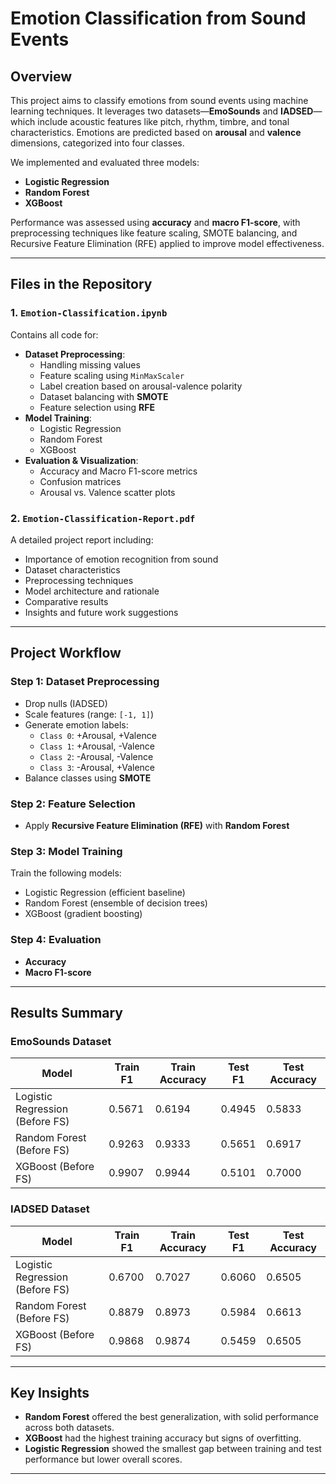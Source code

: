 # Emotion Classification from Sound Events 

## Overview

This project aims to classify emotions from sound events using machine learning techniques. It leverages two datasets—**EmoSounds** and **IADSED**—which include acoustic features like pitch, rhythm, timbre, and tonal characteristics. Emotions are predicted based on **arousal** and **valence** dimensions, categorized into four classes.

We implemented and evaluated three models:

- **Logistic Regression**
- **Random Forest**
- **XGBoost**

Performance was assessed using **accuracy** and **macro F1-score**, with preprocessing techniques like feature scaling, SMOTE balancing, and Recursive Feature Elimination (RFE) applied to improve model effectiveness.

---

## Files in the Repository

### 1. `Emotion-Classification.ipynb`
Contains all code for:
- **Dataset Preprocessing**:
  - Handling missing values
  - Feature scaling using `MinMaxScaler`
  - Label creation based on arousal-valence polarity
  - Dataset balancing with **SMOTE**
  - Feature selection using **RFE**
- **Model Training**:
  - Logistic Regression
  - Random Forest
  - XGBoost
- **Evaluation & Visualization**:
  - Accuracy and Macro F1-score metrics
  - Confusion matrices
  - Arousal vs. Valence scatter plots

### 2. `Emotion-Classification-Report.pdf`
A detailed project report including:
- Importance of emotion recognition from sound
- Dataset characteristics
- Preprocessing techniques
- Model architecture and rationale
- Comparative results
- Insights and future work suggestions

---

## Project Workflow

### Step 1: Dataset Preprocessing
- Drop nulls (IADSED)
- Scale features (range: `[-1, 1]`)
- Generate emotion labels:
  - `Class 0`: +Arousal, +Valence
  - `Class 1`: +Arousal, -Valence
  - `Class 2`: -Arousal, -Valence
  - `Class 3`: -Arousal, +Valence
- Balance classes using **SMOTE**

### Step 2: Feature Selection
- Apply **Recursive Feature Elimination (RFE)** with **Random Forest**

### Step 3: Model Training
Train the following models:
- Logistic Regression (efficient baseline)
- Random Forest (ensemble of decision trees)
- XGBoost (gradient boosting)

### Step 4: Evaluation
- **Accuracy**
- **Macro F1-score**

---

## Results Summary

### EmoSounds Dataset

| Model                        | Train F1 | Train Accuracy | Test F1 | Test Accuracy |
|-----------------------------|----------|----------------|---------|---------------|
| Logistic Regression (Before FS) | 0.5671   | 0.6194         | 0.4945  | 0.5833        |
| Random Forest (Before FS)       | 0.9263   | 0.9333         | 0.5651  | 0.6917        |
| XGBoost (Before FS)             | 0.9907   | 0.9944         | 0.5101  | 0.7000        |

### IADSED Dataset

| Model                        | Train F1 | Train Accuracy | Test F1 | Test Accuracy |
|-----------------------------|----------|----------------|---------|---------------|
| Logistic Regression (Before FS) | 0.6700   | 0.7027         | 0.6060  | 0.6505        |
| Random Forest (Before FS)       | 0.8879   | 0.8973         | 0.5984  | 0.6613        |
| XGBoost (Before FS)             | 0.9868   | 0.9874         | 0.5459  | 0.6505        |

---

## Key Insights

- **Random Forest** offered the best generalization, with solid performance across both datasets.
- **XGBoost** had the highest training accuracy but signs of overfitting.
- **Logistic Regression** showed the smallest gap between training and test performance but lower overall scores.

---
